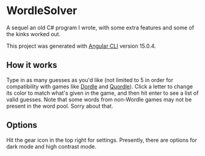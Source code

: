 # WordleSolver

A sequel an old C# program I wrote, with some extra features and some of the kinks worked out.

This project was generated with [Angular CLI](https://github.com/angular/angular-cli) version 15.0.4.

## How it works

Type in as many guesses as you'd like (not limited to 5 in order for compatibility with games like [Dordle](https://dordle.io/) and [Quordle](https://quordle.com/)). Click a letter to change its color to match what's given in the game, and then hit enter to see a list of valid guesses. Note that some words from non-Wordle games may not be present in the word pool. Sorry about that.

## Options

Hit the gear icon in the top right for settings. Presently, there are options for dark mode and high contrast mode.
